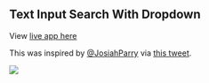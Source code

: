 ## Text Input Search With Dropdown

View [live app here](https://shiny-text-input-search.mwavu.com)

This was inspired by [@JosiahParry](https://github.com/JosiahParry) via [this tweet](https://twitter.com/JosiahParry/status/1783512869172085016).

![](./text-input-search-demo.gif)
